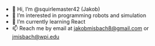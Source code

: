 - 👋 Hi, I’m @squirlemaster42 (Jakob)
- 👀 I’m interested in programming robots and simulation
- 🌱 I’m currently learning React
- 📫 Reach me by email at jakobmisbach8@gmail.com or jmisbach@wpi.edu
